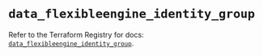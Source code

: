 # `data_flexibleengine_identity_group`

Refer to the Terraform Registry for docs: [`data_flexibleengine_identity_group`](https://registry.terraform.io/providers/flexibleenginecloud/flexibleengine/1.46.0/docs/data-sources/identity_group).
